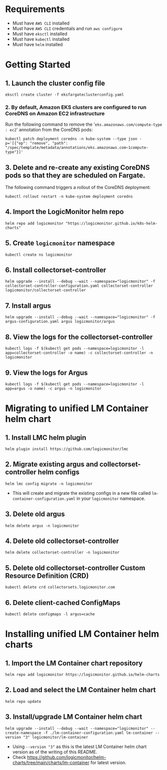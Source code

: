 # Requirements
- Must have `AWS CLI` installed
- Must have `AWS CLI` credentials and run `aws configure`
- Must have `eksctl` installed
- Must have `kubectl` installed
- Must have `helm` installed
# Getting Started

## 1. Launch the cluster config file
```
eksctl create cluster -f eksfargateclusterconfig.yaml
```

### 2. By default, Amazon EKS clusters are configured to run CoreDNS on Amazon EC2 infrastructure
Run the following command to remove the '`eks.amazonaws.com/compute-type : ec2`' annotation from the CoreDNS pods:
```
kubectl patch deployment coredns -n kube-system --type json -p='[{"op": "remove", "path": "/spec/template/metadata/annotations/eks.amazonaws.com~1compute-type"}]'
```

## 3. Delete and re-create any existing CoreDNS pods so that they are scheduled on Fargate. 
The following command triggers a rollout of the CoreDNS deployment:
```
kubectl rollout restart -n kube-system deployment coredns
```

## 4. Import the LogicMonitor helm repo
```
helm repo add logicmonitor "https://logicmonitor.github.io/k8s-helm-charts"
```

## 5. Create `logicmonitor` namespace
```
kubectl create ns logicmonitor
```

## 6. Install collectorset-controller
```
helm upgrade --install --debug --wait --namespace="logicmonitor" -f collectorset-controller-configuration.yaml collectorset-controller logicmonitor/collectorset-controller
```

## 7. Install argus
```
helm upgrade --install --debug --wait --namespace="logicmonitor" -f argus-configuration.yaml argus logicmonitor/argus
```

## 8. View the logs for the collectorset-controller
```
kubectl logs -f $(kubectl get pods --namespace=logicmonitor -l app=collectorset-controller -o name) -c collectorset-controller -n logicmonitor
```

## 9. View the logs for Argus
```
kubectl logs -f $(kubectl get pods --namespace=logicmonitor -l app=argus -o name) -c argus -n logicmonitor
```

# Migrating to unified LM Container helm chart

## 1. Install LMC helm plugin
```
helm plugin install https://github.com/logicmonitor/lmc
```

## 2. Migrate existing argus and collectorset-controller helm configs
```
helm lmc config migrate -n logicmonitor
```
- This will create and migrate the existing configs in a new file called `lm-container-configuration.yaml` in your `logicmonitor` namespace.

## 3. Delete old argus
```
helm delete argus -n logicmonitor
```

## 4. Delete old collectorset-controller
```
helm delete collectorset-controller -n logicmonitor
```

## 5. Delete old collectorset-controller Custom Resource Definition (CRD)
```
kubectl delete crd collectorsets.logicmonitor.com
```

## 6. Delete client-cached ConfigMaps
```
kubectl delete configmaps -l argus=cache
```
# Installing unified LM Container helm charts

## 1. Import the LM Container chart repository
```
helm repo add logicmonitor https://logicmonitor.github.io/helm-charts
```
## 2. Load and select the LM Container helm chart
```
helm repo update
```

## 3. Install/upgrade LM Container helm chart
```
helm upgrade --install --debug --wait --namespace="logicmonitor" --create-namespace -f ./lm-container-configuration.yaml lm-container --version "3" logicmonitor/lm-container
```
- Using `--version "3"` as this is the latest LM Container helm chart version as of the writing of this README.
- Check https://github.com/logicmonitor/helm-charts/tree/main/charts/lm-container for latest version.